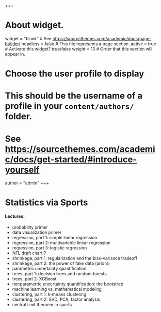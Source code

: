 +++
# About widget.
widget = "blank"  # See https://sourcethemes.com/academic/docs/page-builder/
headless = false  # This file represents a page section.
active = true  # Activate this widget? true/false
weight = 10  # Order that this section will appear in.

# Choose the user profile to display
# This should be the username of a profile in your `content/authors/` folder.
# See https://sourcethemes.com/academic/docs/get-started/#introduce-yourself
author = "admin"
+++

# Statistics via Sports

#### Lectures:

* probability primer
* data visualization primer
* regression, part 1: simple linear regression
* regression, part 2: multivariable linear regression
* regression, part 3: logistic regression
* NFL draft chart ?
* shrinkage, part 1: regularization and the bias-variance tradeoff
* shrinkage, part 2: the power of fake data (priors)
* parametric uncertainty quantification
* trees, part 1: decision trees and random forests
* trees, part 2: XGBoost
* nonparametric uncertainty quantification: the bootstrap
* machine learning vs. mathematical modeling
* clustering, part 1: k-means clustering
* clustering, part 2: SVD, PCA, factor analysis
* central limit theorem in sports





